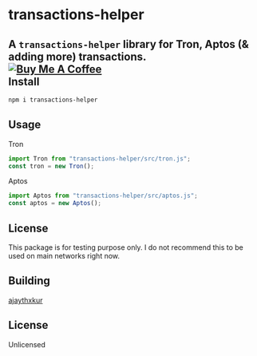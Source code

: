 transactions-helper
===================

A `transactions-helper` library for Tron, Aptos (& adding more) transactions.<div>
<a href="https://www.buymeacoffee.com/ajaythxkur" target="_blank"><img src="https://www.buymeacoffee.com/assets/img/custom_images/orange_img.png" alt="Buy Me A Coffee" style="height: auto !important;width: auto !important;" ></a></div>
Install
-------
```sh
npm i transactions-helper
```

Usage
-----
Tron
```js
import Tron from "transactions-helper/src/tron.js";
const tron = new Tron();
```
Aptos
```js
import Aptos from "transactions-helper/src/aptos.js";
const aptos = new Aptos();
```

License
--------
This package is for testing purpose only. I do not recommend this to be used on main networks right now.

Building
--------
[ajaythxkur](https://github.com/ajaythxkur)

License
--------
Unlicensed